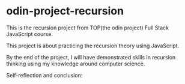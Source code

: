 # odin-project-recursion
This is the recursion project from TOP(the odin project) Full Stack JavaScript course.

This project is about practicing the recursion theory using JavaScript.

By the end of the project, I will have demonstrated skills in recursion thinking using my knowledge around computer science.

Self-reflection and conclusion: